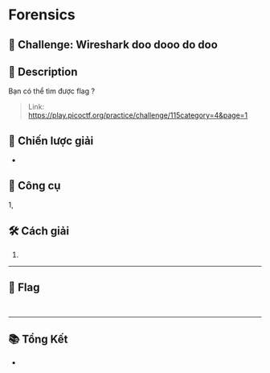 
# Forensics

## 🧩 Challenge: Wireshark doo dooo do doo

## 📝 Description
Bạn có thể tìm được flag ?

> Link: https://play.picoctf.org/practice/challenge/115category=4&page=1

## 🧠 Chiến lược giải
- 

## 🔧 Công cụ 
1, 

## 🛠️ Cách giải

1. 
---

## 🏁 Flag

```


```

---

## 📚 Tổng Kết
- 
